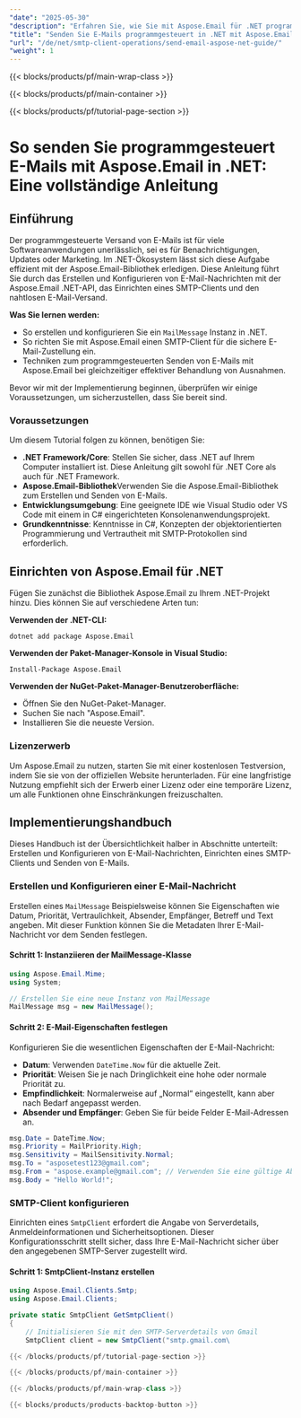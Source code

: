 ```yaml
---
"date": "2025-05-30"
"description": "Erfahren Sie, wie Sie mit Aspose.Email für .NET programmgesteuert E-Mails versenden. Diese Anleitung behandelt das Erstellen von E-Mail-Nachrichten, die Konfiguration von SMTP-Clients und die effektive Behandlung von Ausnahmen."
"title": "Senden Sie E-Mails programmgesteuert in .NET mit Aspose.Email – Ein umfassender Leitfaden"
"url": "/de/net/smtp-client-operations/send-email-aspose-net-guide/"
"weight": 1
---
```


{{< blocks/products/pf/main-wrap-class >}}

{{< blocks/products/pf/main-container >}}

{{< blocks/products/pf/tutorial-page-section >}}
# So senden Sie programmgesteuert E-Mails mit Aspose.Email in .NET: Eine vollständige Anleitung

## Einführung

Der programmgesteuerte Versand von E-Mails ist für viele Softwareanwendungen unerlässlich, sei es für Benachrichtigungen, Updates oder Marketing. Im .NET-Ökosystem lässt sich diese Aufgabe effizient mit der Aspose.Email-Bibliothek erledigen. Diese Anleitung führt Sie durch das Erstellen und Konfigurieren von E-Mail-Nachrichten mit der Aspose.Email .NET-API, das Einrichten eines SMTP-Clients und den nahtlosen E-Mail-Versand.

**Was Sie lernen werden:**
- So erstellen und konfigurieren Sie ein `MailMessage` Instanz in .NET.
- So richten Sie mit Aspose.Email einen SMTP-Client für die sichere E-Mail-Zustellung ein.
- Techniken zum programmgesteuerten Senden von E-Mails mit Aspose.Email bei gleichzeitiger effektiver Behandlung von Ausnahmen.

Bevor wir mit der Implementierung beginnen, überprüfen wir einige Voraussetzungen, um sicherzustellen, dass Sie bereit sind.

### Voraussetzungen

Um diesem Tutorial folgen zu können, benötigen Sie:
- **.NET Framework/Core**: Stellen Sie sicher, dass .NET auf Ihrem Computer installiert ist. Diese Anleitung gilt sowohl für .NET Core als auch für .NET Framework.
- **Aspose.Email-Bibliothek**Verwenden Sie die Aspose.Email-Bibliothek zum Erstellen und Senden von E-Mails.
- **Entwicklungsumgebung**: Eine geeignete IDE wie Visual Studio oder VS Code mit einem in C# eingerichteten Konsolenanwendungsprojekt.
- **Grundkenntnisse**: Kenntnisse in C#, Konzepten der objektorientierten Programmierung und Vertrautheit mit SMTP-Protokollen sind erforderlich.

## Einrichten von Aspose.Email für .NET

Fügen Sie zunächst die Bibliothek Aspose.Email zu Ihrem .NET-Projekt hinzu. Dies können Sie auf verschiedene Arten tun:

**Verwenden der .NET-CLI:**
```shell
dotnet add package Aspose.Email
```

**Verwenden der Paket-Manager-Konsole in Visual Studio:**
```shell
Install-Package Aspose.Email
```

**Verwenden der NuGet-Paket-Manager-Benutzeroberfläche:**
- Öffnen Sie den NuGet-Paket-Manager.
- Suchen Sie nach "Aspose.Email".
- Installieren Sie die neueste Version.

### Lizenzerwerb
Um Aspose.Email zu nutzen, starten Sie mit einer kostenlosen Testversion, indem Sie sie von der offiziellen Website herunterladen. Für eine langfristige Nutzung empfiehlt sich der Erwerb einer Lizenz oder eine temporäre Lizenz, um alle Funktionen ohne Einschränkungen freizuschalten.

## Implementierungshandbuch

Dieses Handbuch ist der Übersichtlichkeit halber in Abschnitte unterteilt: Erstellen und Konfigurieren von E-Mail-Nachrichten, Einrichten eines SMTP-Clients und Senden von E-Mails.

### Erstellen und Konfigurieren einer E-Mail-Nachricht
Erstellen eines `MailMessage` Beispielsweise können Sie Eigenschaften wie Datum, Priorität, Vertraulichkeit, Absender, Empfänger, Betreff und Text angeben. Mit dieser Funktion können Sie die Metadaten Ihrer E-Mail-Nachricht vor dem Senden festlegen.

#### Schritt 1: Instanziieren der MailMessage-Klasse
```csharp
using Aspose.Email.Mime;
using System;

// Erstellen Sie eine neue Instanz von MailMessage
MailMessage msg = new MailMessage();
```

#### Schritt 2: E-Mail-Eigenschaften festlegen
Konfigurieren Sie die wesentlichen Eigenschaften der E-Mail-Nachricht:
- **Datum**: Verwenden `DateTime.Now` für die aktuelle Zeit.
- **Priorität**: Weisen Sie je nach Dringlichkeit eine hohe oder normale Priorität zu.
- **Empfindlichkeit**: Normalerweise auf „Normal“ eingestellt, kann aber nach Bedarf angepasst werden.
- **Absender und Empfänger**: Geben Sie für beide Felder E-Mail-Adressen an.

```csharp
msg.Date = DateTime.Now;
msg.Priority = MailPriority.High;
msg.Sensitivity = MailSensitivity.Normal;
msg.To = "asposetest123@gmail.com";
msg.From = "aspose.example@gmail.com"; // Verwenden Sie eine gültige Absender-E-Mail-Adresse\msg.Subject = "Test-E-Mail";
msg.Body = "Hello World!";
```

### SMTP-Client konfigurieren
Einrichten eines `SmtpClient` erfordert die Angabe von Serverdetails, Anmeldeinformationen und Sicherheitsoptionen. Dieser Konfigurationsschritt stellt sicher, dass Ihre E-Mail-Nachricht sicher über den angegebenen SMTP-Server zugestellt wird.

#### Schritt 1: SmtpClient-Instanz erstellen
```csharp
using Aspose.Email.Clients.Smtp;
using Aspose.Email.Clients;

private static SmtpClient GetSmtpClient()
{
    // Initialisieren Sie mit den SMTP-Serverdetails von Gmail
    SmtpClient client = new SmtpClient("smtp.gmail.com\

{{< /blocks/products/pf/tutorial-page-section >}}

{{< /blocks/products/pf/main-container >}}

{{< /blocks/products/pf/main-wrap-class >}}

{{< blocks/products/products-backtop-button >}}